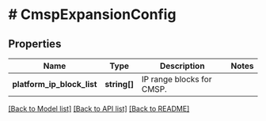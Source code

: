 # # CmspExpansionConfig

## Properties

Name | Type | Description | Notes
------------ | ------------- | ------------- | -------------
**platform_ip_block_list** | **string[]** | IP range blocks for CMSP. |

[[Back to Model list]](../../README.md#models) [[Back to API list]](../../README.md#endpoints) [[Back to README]](../../README.md)
